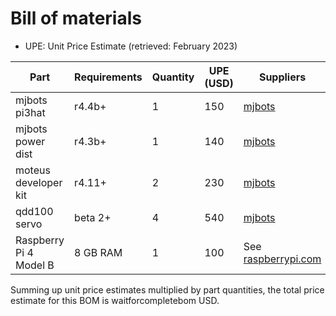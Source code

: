 # Bill of materials

* UPE: Unit Price Estimate (retrieved: February 2023)

| Part                   | Requirements | Quantity | UPE (USD) | Suppliers |
|------------------------|--------------|----------|-----------|-----------|
| mjbots pi3hat          | r4.4b+       | 1        | 150       | [mjbots](https://mjbots.com/products/mjbots-pi3hat-r4-4b) |
| mjbots power dist      | r4.3b+       | 1        | 140       | [mjbots](https://mjbots.com/products/mjbots-power-dist-r4-3b) |
| moteus developer kit   | r4.11+       | 2        | 230       | [mjbots](https://mjbots.com/products/moteus-r4-11-developer-kit) |
| qdd100 servo           | beta 2+      | 4        | 540       | [mjbots](https://mjbots.com/products/qdd100-beta-3) |
| Raspberry Pi 4 Model B | 8 GB RAM     | 1        | 100       | See [raspberrypi.com](https://www.raspberrypi.com/products/raspberry-pi-4-model-b/#find-reseller) |

Summing up unit price estimates multiplied by part quantities, the total price estimate for this BOM is waitforcompletebom USD.
